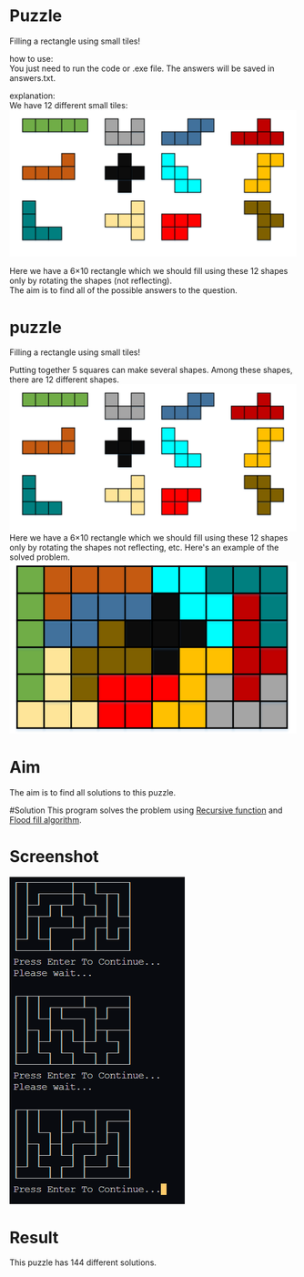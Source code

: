 # Puzzle
Filling a rectangle using small tiles!<br>

how to use:<br>
You just need to run the code or .exe file. The answers will be saved in answers.txt.

explanation:<br>
We have 12 different small tiles:<br>
![Shapes](https://raw.githubusercontent.com/daniyaleight/puzzle/master/Shapes.png "Shapes")

Here we have a 6×10 rectangle which we should fill using these 12 shapes only by rotating the shapes (not reflecting).<br>
The aim is to find all of the possible answers to the question.


# puzzle
Filling a rectangle using small tiles!

Putting together 5 squares can make several shapes. Among these shapes, there are 12 different shapes.
![Shapes](https://raw.githubusercontent.com/daniyaleight/puzzle/master/Shapes.png "Shapes")
Here we have a 6×10 rectangle which we should fill using these 12 shapes only by rotating the shapes not reflecting, etc. Here's an example of the solved problem.
![Solution](https://raw.githubusercontent.com/daniyaleight/puzzle/master/Solution.png "Solution")

# Aim
The aim is to find all solutions to this puzzle.

#Solution
This program solves the problem using [Recursive function](https://en.wikipedia.org/wiki/Recursive_function "Recursive function") and [Flood fill algorithm](https://en.wikipedia.org/wiki/Flood_fill "Flood fill algorithm").

# Screenshot
![Screenshot](https://github.com/daniyaleight/puzzle/blob/master/Screenshot.png?raw=true "Screenshot")

# Result
This puzzle has 144 different solutions.
